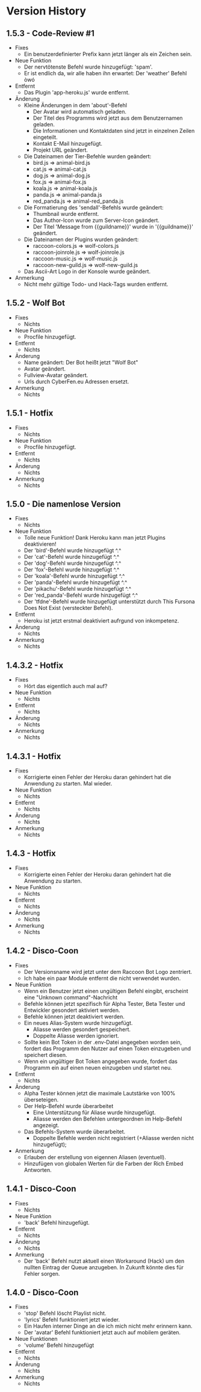 
# Version History

## 1.5.3 - Code-Review #1

- Fixes
  - Ein benutzerdefinierter Prefix kann jetzt länger als ein Zeichen sein.
- Neue Funktion
  - Der nervtötenste Befehl wurde hinzugefügt: 'spam'.
  - Er ist endlich da, wir alle haben ihn erwartet: Der 'weather' Befehl òwó
- Entfernt
  - Das Plugin 'app-heroku.js' wurde entfernt.
- Änderung
  - Kleine Änderungen in dem 'about'-Befehl
    - Der Avatar wird automatisch geladen.
    - Der Titel des Programms wird jetzt aus dem Benutzernamen geladen.
    - Die Informationen und Kontaktdaten sind jetzt in einzelnen Zeilen eingeteilt.
    - Kontakt E-Mail hinzugefügt.
    - Projekt URL geändert.
  - Die Dateinamen der Tier-Befehle wurden geändert:
    - bird.js => animal-bird.js
    - cat.js => animal-cat.js
    - dog.js => animal-dog.js
    - fox.js => animal-fox.js
    - koala.js => animal-koala.js
    - panda.js => animal-panda.js
    - red_panda.js => animal-red_panda.js
  - Die Formatierung des 'sendall'-Befehls wurde geändert:
    - Thumbnail wurde entfernt.
    - Das Author-Icon wurde zum Server-Icon geändert.
    - Der Titel 'Message from {{guildname}}' wurde in '{{guildname}}' geändert.
  - Die Dateinamen der Plugins wurden geändert:
    - raccoon-colors.js => wolf-colors.js
    - raccoon-joinrole.js => wolf-joinrole.js
    - raccoon-music.js => wolf-music.js
    - raccoon-new-guild.js => wolf-new-guild.js
  - Das Ascii-Art Logo in der Konsole wurde geändert.
- Anmerkung
  - Nicht mehr gültige Todo- und Hack-Tags wurden entfernt.

## 1.5.2 - Wolf Bot

- Fixes
  - Nichts
- Neue Funktion
  - Procfile hinzugefügt.
- Entfernt
  - Nichts
- Änderung
  - Name geändert: Der Bot heißt jetzt "Wolf Bot"
  - Avatar geändert.
  - Fullview-Avatar geändert.
  - Urls durch CyberFen.eu Adressen ersetzt.
- Anmerkung
  - Nichts

## 1.5.1 - Hotfix

- Fixes
  - Nichts
- Neue Funktion
  - Procfile hinzugefügt.
- Entfernt
  - Nichts
- Änderung
  - Nichts
- Anmerkung
  - Nichts

## 1.5.0 - Die namenlose Version

- Fixes
  - Nichts
- Neue Funktion
  - Tolle neue Funktion! Dank Heroku kann man jetzt Plugins deaktivieren!
  - Der 'bird'-Befehl wurde hinzugefügt ^.^
  - Der 'cat'-Befehl wurde hinzugefügt ^.^
  - Der 'dog'-Befehl wurde hinzugefügt ^.^
  - Der 'fox'-Befehl wurde hinzugefügt ^.^
  - Der 'koala'-Befehl wurde hinzugefügt ^.^
  - Der 'panda'-Befehl wurde hinzugefügt ^.^
  - Der 'pikachu'-Befehl wurde hinzugefügt ^.^
  - Der 'red_panda'-Befehl wurde hinzugefügt ^.^
  - Der 'tfdne'-Befehl wurde hinzugefügt unterstützt durch This Fursona Does Not Exist (versteckter Befehl).
- Entfernt
  - Heroku ist jetzt erstmal deaktiviert aufrgund von inkompetenz.
- Änderung
  - Nichts
- Anmerkung
  - Nichts

## 1.4.3.2 - Hotfix

- Fixes
  - Hört das eigentlich auch mal auf?
- Neue Funktion
  - Nichts
- Entfernt
  - Nichts
- Änderung
  - Nichts
- Anmerkung
  - Nichts

## 1.4.3.1 - Hotfix

- Fixes
  - Korrigierte einen Fehler der Heroku daran gehindert hat die Anwendung zu starten. Mal wieder.
- Neue Funktion
  - Nichts
- Entfernt
  - Nichts
- Änderung
  - Nichts
- Anmerkung
  - Nichts

## 1.4.3 - Hotfix

- Fixes
  - Korrigierte einen Fehler der Heroku daran gehindert hat die Anwendung zu starten.
- Neue Funktion
  - Nichts
- Entfernt
  - Nichts
- Änderung
  - Nichts
- Anmerkung
  - Nichts

## 1.4.2 - Disco-Coon

- Fixes
  - Der Versionsname wird jetzt unter dem Raccoon Bot Logo zentriert.
  - Ich habe ein paar Module entfernt die nicht verwendet wurden.
- Neue Funktion
  - Wenn ein Benutzer  jetzt einen ungültigen Befehl eingibt, erscheint eine "Unknown command"-Nachricht
  - Befehle können jetzt spezifisch für Alpha Tester, Beta Tester und Entwickler gesondert aktiviert werden.
  - Befehle können jetzt deaktiviert werden.
  - Ein neues Alias-System wurde hinzugefügt.
    - Aliasse werden gesondert gespeichert.
    - Doppelte Aliasse werden ignoriert.
  - Sollte kein Bot Token in der .env-Datei angegeben worden sein, fordert das Programm den Nutzer auf einen Token einzugeben und speichert diesen.
  - Wenn ein ungültiger Bot Token angegeben wurde, fordert das Programm ein auf einen neuen einzugeben und startet neu.
- Entfernt
  - Nichts
- Änderung
  - Alpha Tester können jetzt die maximale Lautstärke von 100% überseteigen.
  - Der Help-Befehl wurde überarbeitet
    - Eine Unterstützung für Aliase wurde hinzugefügt.
    - Aliasse werden den Befehlen untergeordnen im Help-Befehl angezeigt.
  - Das Befehls-System wurde überarbeitet.
    - Doppelte Befehle werden nicht registriert (+Aliasse werden nicht hinzugefügt);
- Anmerkung
  - Erlauben der erstellung von eigennen Aliasen (eventuell).
  - Hinzufügen von globalen Werten für die Farben der Rich Embed Antworten.

## 1.4.1 - Disco-Coon

- Fixes
  - Nichts
- Neue Funktion
  - 'back' Befehl hinzugefügt.
- Entfernt
  - Nichts
- Änderung
  - Nichts
- Anmerkung
  - Der 'back' Befehl nutzt aktuell einen Workaround (Hack) um den nullten Eintrag der Queue anzugeben.
    In Zukunft könnte dies für Fehler sorgen.

## 1.4.0 - Disco-Coon

- Fixes
  - 'stop' Befehl löscht Playlist nicht.
  - 'lyrics' Befehl funktioniert jetzt wieder.
  - Ein Haufen interner Dinge an die ich mich nicht mehr erinnern kann.
  - Der 'avatar' Befehl funktioniert jetzt auch auf mobilem geräten.
- Neue Funktionen
  - 'volume' Befehl hinzugefügt
- Entfernt
  - Nichts
- Änderung
  - Nichts
- Anmerkung
  - Nichts
